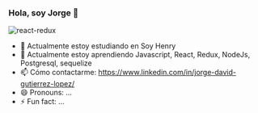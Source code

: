 ### Hola, soy Jorge 👋

![react-redux](https://user-images.githubusercontent.com/83549945/128262852-a95142fb-14d6-4f89-89e9-1bfee7fc4a0f.jpeg)      

- 🔭 Actualmente estoy estudiando en Soy Henry
- 🌱 Actualmente estoy aprendiendo Javascript, React, Redux, NodeJs, Postgresql, sequelize                    
- 📫 Cómo contactarme: https://www.linkedin.com/in/jorge-david-gutierrez-lopez/
- 😄 Pronouns: ...
- ⚡ Fun fact: ...

